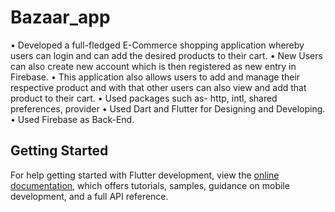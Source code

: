 # Bazaar_app

• Developed a full-fledged E-Commerce shopping application whereby users can login and can add the desired products to their cart.
• New Users can also create new account which is then registered as new entry in Firebase.
• This application also allows users to add and manage their respective product and with that other users can also view and add that product to their cart.
• Used packages such as- http, intl, shared preferences, provider
• Used Dart and Flutter for Designing and Developing.
• Used Firebase as Back-End.

## Getting Started

<!-- This project is a starting point for a Flutter application.

A few resources to get you started if this is your first Flutter project:

- [Lab: Write your first Flutter app](https://docs.flutter.dev/get-started/codelab)
- [Cookbook: Useful Flutter samples](https://docs.flutter.dev/cookbook) -->

For help getting started with Flutter development, view the
[online documentation](https://docs.flutter.dev/), which offers tutorials,
samples, guidance on mobile development, and a full API reference.
